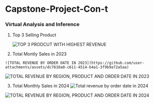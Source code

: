 # Capstone-Project-Con-t

### Virtual Analysis and Inference

  1. Top 3 Selling Product

     ![TOP 3 PRODCUT WITH HIGHEST REVENUE](https://github.com/user-attachments/assets/93873c6f-a7a7-4cf9-b1d5-08995a86af6a)

  2. Total Montly Sales in 2023
     
    ![TOTAL REVENUE BY ORDER DATE IN 2023](https://github.com/user-attachments/assets/dc7610a0-c611-4514-b4a1-3f9b9a72a5aa)
    
![TOTAL REVENUE BY REGION, PRODUCT AND ORDER DATE IN 2023](https://github.com/user-attachments/assets/d27996db-3c99-4ba2-a617-4542d6a973c8)

  3. Total Monthly Sales in 2024
![Total revenue by order date in 2024](https://github.com/user-attachments/assets/7f671f6e-c61f-4aed-8f3f-fe73f1fac9b5)

![TOTAL REVENUE BY REGION, PRODUCT AND ORDER DATE IN 2024](https://github.com/user-attachments/assets/5a9e25d5-a356-4c74-84bf-636876f9a10c)
